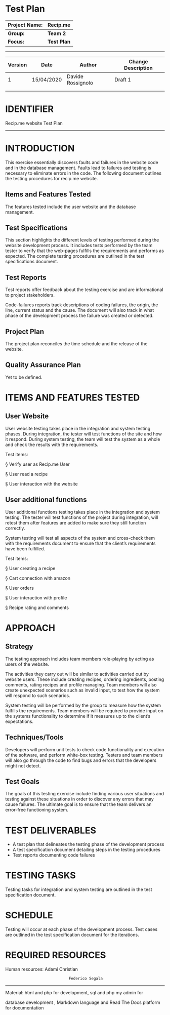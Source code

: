 # **Test Plan**

 

| Project Name: | Recip.me      |
| ------------- | ------------- |
| **Group:**    | **Team 2**    |
| **Focus:**    | **Test Plan** |

 

 

------

 

| Version | Date       | Author            | Change Description |
| ------- | ---------- | ----------------- | ------------------ |
| 1       | 15/04/2020 | Davide Rossignolo | Draft 1            |
|         |            |                   |                    |
|         |            |                   |                    |

 



 


# IDENTIFIER

 

Recip.me website Test Plan 



------



# INTRODUCTION

 

This exercise essentially discovers faults and failures in the website code and in the database management. Faults lead to failures and testing is necessary to eliminate errors in the code. The following document outlines the testing procedures for recip.me website. 

 

## Items and Features Tested

The features tested include the user website and the database management.

 

## Test Specifications

This section highlights the different levels of testing performed during the website development process. It includes  tests performed by the team tester  to verify that the web-pages fulfills the requirements and performs as expected. The complete testing procedures are outlined in the test specifications document.



## Test Reports

Test reports offer feedback about the testing exercise and are informational to project stakeholders. 

 

Code-failures reports track descriptions of coding failures, the origin, the line, current status and the cause. The document will also track in what phase of the development process the failure was created or detected.



 

## Project Plan

The project plan reconciles the time schedule and the release of the website. 

 

## Quality Assurance Plan

Yet to be defined. 

 



# ITEMS AND FEATURES TESTED

 

## User Website

 

User website testing takes place in the integration and system testing phases. During integration, the tester will test functions of the site and how it respond. During system testing, the team will test the system as a whole and check the results with the requirements. 

 

Test items:

 

§ Verify user as Recip.me User

§ User read a recipe

§ User interaction with the website

 

## User additional functions

 

User additional functions testing takes place in the integration and system testing. The tester will test functions of the project during integration,  will retest them after features are added to make sure they still function correctly.  

System testing will test all aspects of the system and cross-check them with the requirements document to ensure that the client’s requirements have been fulfilled. 

 

Test items:

 

§ User creating a recipe

§ Cart connection with amazon

§ User orders

§ User interaction with profile

§ Recipe rating and comments

  



# APPROACH

 

## Strategy

The testing approach includes team members role-playing by acting as users of the website.

 The activities they carry out will be similar to activities carried out by website users. These include creating recipes, ordering ingredients,  posting comments, rating recipes and profile managing. Team members will also create unexpected scenarios such as invalid input, to test how the system will respond to such scenarios.

 

System testing will be performed by the group to measure how the system fulfills the requirements. Team members will be required to provide input on the systems functionality to determine if it measures up to the client’s expectations. 

 

## Techniques/Tools

 

Developers will perform unit tests to check code functionality and execution of the software, and perform white-box testing. Testers and team members will also go through the code to find bugs and errors that the developers might not detect. 

 

## Test Goals

 

The goals of this testing exercise include finding various user situations and testing against these situations in order to discover any errors that may cause failures. The ultimate goal is to ensure that the team delivers an error-free functioning system. 

 

 

# TEST DELIVERABLES

 

- A test plan that delineates the testing phase of the development process
- A test specification document detailing steps in the testing procedures
- Test reports documenting code failures





# **TESTING TASKS**

Testing tasks for integration and system testing are outlined in the test specification document. 

 

 

# SCHEDULE 

 

Testing will occur at each phase of the development process. Test cases are outlined in the test specification document for the iterations.

 



# REQUIRED RESOURCES

Human resources:  Adami Christian

  								Federico Segala

 							

 

------

Material: html and php for development, sql and php my admin for 

 database development , Markdown language and Read The Docs platform for documentation

 

 
